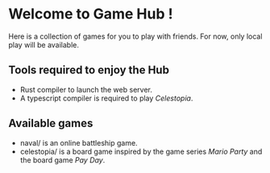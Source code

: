 # Welcome to Game Hub ! 

Here is a collection of games for you to play with friends. For now, only local play will be available.

## Tools required to enjoy the Hub

- Rust compiler to launch the web server.
- A typescript compiler is required to play _Celestopia_.

## Available games

- naval/ is an online battleship game.
- celestopia/ is a board game inspired by the game series _Mario Party_ and the board game _Pay Day_.